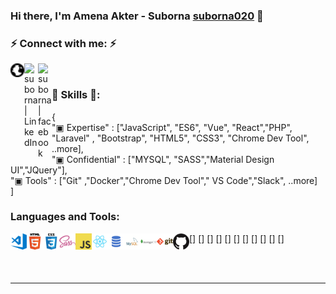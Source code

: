 ### Hi there, I'm Amena Akter - Suborna [suborna020][website] 👋

### :zap: Connect with me: :zap:

[<img align="left" alt="suborna020" width="22px" src="https://raw.githubusercontent.com/iconic/open-iconic/master/svg/globe.svg" />][website]
[<img align="left" alt="suborna | LinkedIn" width="22px" src="https://cdn.jsdelivr.net/npm/simple-icons@v3/icons/linkedin.svg" />][linkedin]
[<img align="left" alt="suborna | facebook" width="22px" src="https://cdn.jsdelivr.net/npm/simple-icons@3.4.0/icons/facebook.svg" />][facebook]
<br />

###  📕 Skills  📕: 
{<br />
 "▣ Expertise"     : ["JavaScript", "ES6", "Vue", "React","PHP", "Laravel" , "Bootstrap", "HTML5", "CSS3", "Chrome Dev Tool", ..more],<br />
  "▣ Confidential"  : ["MYSQL", "SASS","Material Design UI","JQuery"],<br />
  "▣ Tools"         : ["Git" ,"Docker","Chrome Dev Tool"," VS Code","Slack", ..more]<br />
]<br />

### Languages and Tools:

[<img align="left" alt="Visual Studio Code" width="26px" src="https://raw.githubusercontent.com/github/explore/80688e429a7d4ef2fca1e82350fe8e3517d3494d/topics/visual-studio-code/visual-studio-code.png" />]
[<img align="left" alt="HTML5" width="26px" src="https://raw.githubusercontent.com/github/explore/80688e429a7d4ef2fca1e82350fe8e3517d3494d/topics/html/html.png" />]
[<img align="left" alt="CSS3" width="26px" src="https://raw.githubusercontent.com/github/explore/80688e429a7d4ef2fca1e82350fe8e3517d3494d/topics/css/css.png" />]
[<img align="left" alt="Sass" width="26px" src="https://raw.githubusercontent.com/github/explore/80688e429a7d4ef2fca1e82350fe8e3517d3494d/topics/sass/sass.png" />]
[<img align="left" alt="JavaScript" width="26px" src="https://raw.githubusercontent.com/github/explore/80688e429a7d4ef2fca1e82350fe8e3517d3494d/topics/javascript/javascript.png" />]
[<img align="left" alt="React" width="26px" src="https://raw.githubusercontent.com/github/explore/80688e429a7d4ef2fca1e82350fe8e3517d3494d/topics/react/react.png" />]
[<img align="left" alt="SQL" width="26px" src="https://raw.githubusercontent.com/github/explore/80688e429a7d4ef2fca1e82350fe8e3517d3494d/topics/sql/sql.png" />]
[<img align="left" alt="MySQL" width="26px" src="https://raw.githubusercontent.com/github/explore/80688e429a7d4ef2fca1e82350fe8e3517d3494d/topics/mysql/mysql.png" />]
[<img align="left" alt="MongoDB" width="26px" src="https://raw.githubusercontent.com/github/explore/80688e429a7d4ef2fca1e82350fe8e3517d3494d/topics/mongodb/mongodb.png" />]
[<img align="left" alt="Git" width="26px" src="https://raw.githubusercontent.com/github/explore/80688e429a7d4ef2fca1e82350fe8e3517d3494d/topics/git/git.png"/>]
[<img align="left" alt="Git" width="26px" src="https://raw.githubusercontent.com/github/explore/78df643247d429f6cc873026c0622819ad797942/topics/github/github.png"/>]


<br />
<br />

---






[website]: https://suborna020.github.io/my-portfolio
[linkedin]: https://www.linkedin.com/in/amzsuborna4/
[Instagram]: https://www.youtube.com/playlist?list=PLkwxH9e_vrAK4TdffpxKY3QGyHCpxFcQ0
[facebook]: https://www.facebook.com/suborna.ayaath.79/
  
